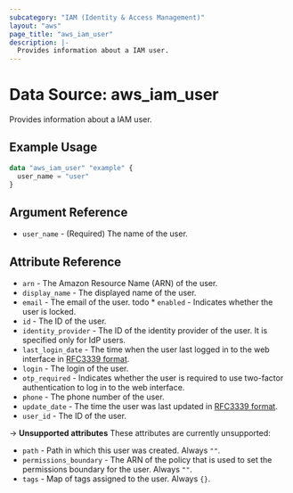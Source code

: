 ```yaml
---
subcategory: "IAM (Identity & Access Management)"
layout: "aws"
page_title: "aws_iam_user"
description: |-
  Provides information about a IAM user.
---
```


[RFC3339 format]: https://datatracker.ietf.org/doc/html/rfc3339#section-5.8

# Data Source: aws_iam_user

Provides information about a IAM user.

## Example Usage

```terraform
data "aws_iam_user" "example" {
  user_name = "user"
}
```

## Argument Reference

* `user_name` - (Required) The name of the user.

## Attribute Reference

* `arn` - The Amazon Resource Name (ARN) of the user.
* `display_name` - The displayed name of the user.
* `email` - The email of the user.
todo * `enabled` - Indicates whether the user is locked.
* `id` - The ID of the user.
* `identity_provider` - The ID of the identity provider of the user. It is specified only for IdP users.
* `last_login_date` - The time when the user last logged in to the web interface in [RFC3339 format].
* `login` - The login of the user.
* `otp_required` -  Indicates whether the user is required to use two-factor authentication to log in to the web interface.
* `phone` - The phone number of the user.
* `update_date` - The time the user was last updated in [RFC3339 format].
* `user_id` - The ID of the user.

->  **Unsupported attributes**
These attributes are currently unsupported:

* `path` - Path in which this user was created. Always `""`.
* `permissions_boundary` - The ARN of the policy that is used to set the permissions boundary for the user. Always `""`.
* `tags` - Map of tags assigned to the user. Always `{}`.

